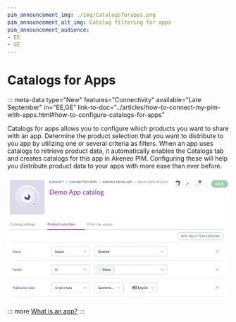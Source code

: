 ```yaml
---
pim_announcement_img: ./img/Catalogsforapps.png
pim_announcement_alt_img: Catalog filtering for apps
pim_announcement_audience:
- EE
- GE
---
```


# Catalogs for Apps
::: meta-data type="New" features="Connectivity" available="Late September" in="EE,GE" link-to-doc="../articles/how-to-connect-my-pim-with-apps.html#how-to-configure-catalogs-for-apps"

Catalogs for apps allows you to configure which products you want to share with an app. Determine the product selection that you want to distribute to you app by utilizing one or several criteria as filters. When an app uses catalogs to retrieve product data, it automatically enables the Catalogs tab and creates catalogs for this app in Akeneo PIM. Configuring these will help you distribute product data to your apps with more ease than ever before.

![Catalogs for apps](../img/Catalogsforapps.png)

::: more
[What is an app?](../articles/how-to-connect-my-pim-with-apps.html#what-is-an-app)
:::
